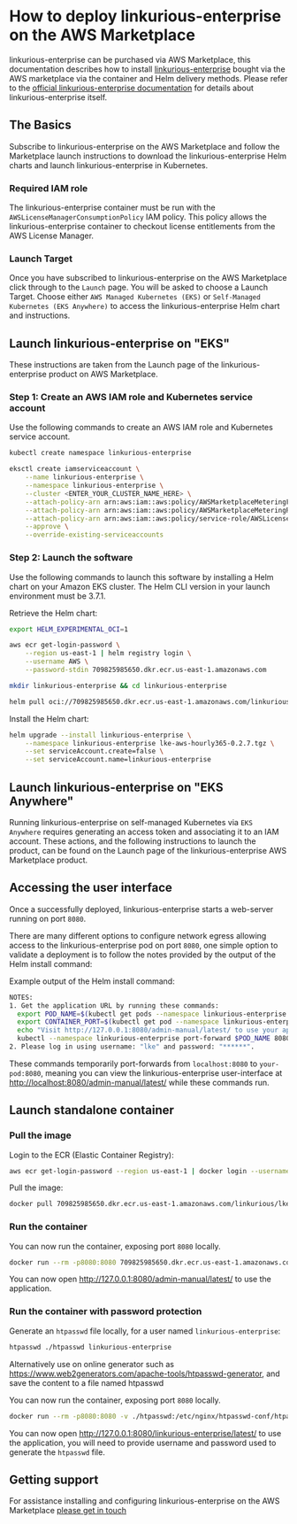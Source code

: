 # How to deploy linkurious-enterprise on the AWS Marketplace

linkurious-enterprise can be purchased via AWS Marketplace, this documentation describes how to install [linkurious-enterprise](https://doc.linkurio.us/linkurious-enterprise/latest/) 
bought via the AWS marketplace via the container and Helm delivery methods.
Please refer to the [official linkurious-enterprise documentation](https://doc.linkurious.com/linkurious-enterprise/latest/) for details about linkurious-enterprise itself.

## The Basics

Subscribe to linkurious-enterprise on the AWS Marketplace and follow the Marketplace launch instructions to download the linkurious-enterprise Helm charts and launch linkurious-enterprise in Kubernetes.

### Required IAM role

The linkurious-enterprise container must be run with the `AWSLicenseManagerConsumptionPolicy` IAM policy.
This policy allows the linkurious-enterprise container to checkout license entitlements from the AWS License Manager.

### Launch Target

Once you have subscribed to linkurious-enterprise on the AWS Marketplace click through to the `Launch` page. You will be asked to choose a Launch Target.
Choose either `AWS Managed Kubernetes (EKS)` or `Self-Managed Kubernetes (EKS Anywhere)` to access the linkurious-enterprise Helm chart and instructions.

## Launch linkurious-enterprise on "EKS"

These instructions are taken from the Launch page of the linkurious-enterprise product on AWS Marketplace.

### Step 1: Create an AWS IAM role and Kubernetes service account

Use the following commands to create an AWS IAM role and Kubernetes service account.

```sh
kubectl create namespace linkurious-enterprise
```

```sh
eksctl create iamserviceaccount \
    --name linkurious-enterprise \
    --namespace linkurious-enterprise \
    --cluster <ENTER_YOUR_CLUSTER_NAME_HERE> \
    --attach-policy-arn arn:aws:iam::aws:policy/AWSMarketplaceMeteringFullAccess \
    --attach-policy-arn arn:aws:iam::aws:policy/AWSMarketplaceMeteringRegisterUsage \
    --attach-policy-arn arn:aws:iam::aws:policy/service-role/AWSLicenseManagerConsumptionPolicy \
    --approve \
    --override-existing-serviceaccounts
```

### Step 2: Launch the software

Use the following commands to launch this software by installing a Helm chart on your Amazon EKS cluster.
The Helm CLI version in your launch environment must be 3.7.1.

Retrieve the Helm chart:

```sh
export HELM_EXPERIMENTAL_OCI=1

aws ecr get-login-password \
    --region us-east-1 | helm registry login \
    --username AWS \
    --password-stdin 709825985650.dkr.ecr.us-east-1.amazonaws.com

mkdir linkurious-enterprise && cd linkurious-enterprise

helm pull oci://709825985650.dkr.ecr.us-east-1.amazonaws.com/linkurious/lke-aws-hourly365 --version 0.2.7

```

Install the Helm chart:

```sh
helm upgrade --install linkurious-enterprise \
    --namespace linkurious-enterprise lke-aws-hourly365-0.2.7.tgz \
    --set serviceAccount.create=false \
    --set serviceAccount.name=linkurious-enterprise
```

## Launch linkurious-enterprise on "EKS Anywhere"

Running linkurious-enterprise on self-managed Kubernetes via `EKS Anywhere` requires generating an access token and associating it to an IAM account.
These actions, and the following instructions to launch the product, can be found on the Launch page of the linkurious-enterprise AWS Marketplace product.

## Accessing the user interface

Once a successfully deployed, linkurious-enterprise starts a web-server running on port `8080`.

There are many different options to configure network egress allowing access to the linkurious-enterprise pod on port `8080`, one simple option to validate a deployment is to follow the notes provided by the output of the Helm install command:

Example output of the Helm install command:

```sh
NOTES:
1. Get the application URL by running these commands:
  export POD_NAME=$(kubectl get pods --namespace linkurious-enterprise -l "app.kubernetes.io/name=linkurious-enterprise,app.kubernetes.io/instance=linkurious-enterprise" -o jsonpath="{.items[0].metadata.name}")
  export CONTAINER_PORT=$(kubectl get pod --namespace linkurious-enterprise $POD_NAME -o jsonpath="{.spec.containers[0].ports[0].containerPort}")
  echo "Visit http://127.0.0.1:8080/admin-manual/latest/ to use your application"
  kubectl --namespace linkurious-enterprise port-forward $POD_NAME 8080:$CONTAINER_PORT
2. Please log in using username: "lke" and password: "******".
```

These commands temporarily port-forwards from `localhost:8080` to `your-pod:8080`, meaning you can view the linkurious-enterprise user-interface at <http://localhost:8080/admin-manual/latest/> while these commands run.

## Launch standalone container

### Pull the image

Login to the ECR (Elastic Container Registry):

```sh
aws ecr get-login-password --region us-east-1 | docker login --username AWS --password-stdin 709825985650.dkr.ecr.us-east-1.amazonaws.com
```

Pull the image:

```sh
docker pull 709825985650.dkr.ecr.us-east-1.amazonaws.com/linkurious/lke-aws-hourly365-container:4.1.6-rc2
```

### Run the container

You can now run the container, exposing port `8080` locally.

```sh
docker run --rm -p8080:8080 709825985650.dkr.ecr.us-east-1.amazonaws.com/linkurious/lke-aws-hourly365-container:4.1.6-rc2
```

You can now open <http://127.0.0.1:8080/admin-manual/latest/> to use the application.

### Run the container with password protection

Generate an `htpasswd` file locally, for a user named `linkurious-enterprise`:

```sh
htpasswd ./htpasswd linkurious-enterprise
```

Alternatively use on online generator such as <https://www.web2generators.com/apache-tools/htpasswd-generator>, and save the content to a file named htpasswd

You can now run the container, exposing port `8080` locally.

```sh
docker run --rm -p8080:8080 -v ./htpasswd:/etc/nginx/htpasswd-conf/htpasswd 709825985650.dkr.ecr.us-east-1.amazonaws.com/linkurious/linkurious-enterprise-hourly-container:5.0.8-rc4
```

You can now open <http://127.0.0.1:8080/linkurious-enterprise/latest/> to use the application, you will need to provide username and password used to generate the `htpasswd` file.

## Getting support

For assistance installing and configuring linkurious-enterprise on the AWS Marketplace [please get in touch](https://doc.linkurious.com/linkurious-enterprise/latest/contact.html)
